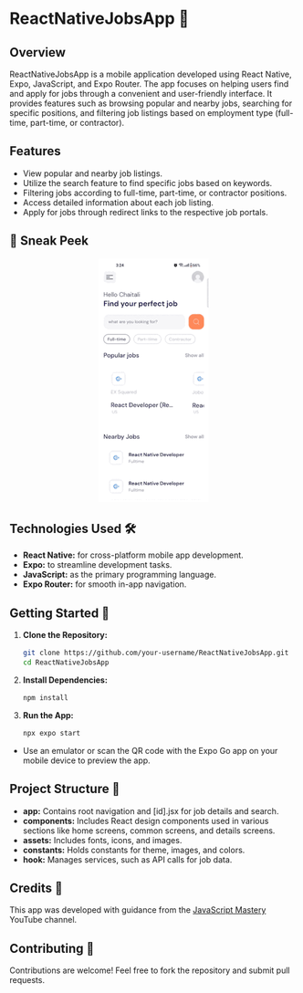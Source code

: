 # ReactNativeJobsApp 🚀

## Overview

ReactNativeJobsApp is a mobile application developed using React Native, Expo, JavaScript, and Expo Router. The app focuses on helping users find and apply for jobs through a convenient and user-friendly interface. It provides features such as browsing popular and nearby jobs, searching for specific positions, and filtering job listings based on employment type (full-time, part-time, or contractor).

## Features

- View popular and nearby job listings.
- Utilize the search feature to find specific jobs based on keywords.
- Filtering jobs according to full-time, part-time, or contractor positions.
- Access detailed information about each job listing.
- Apply for jobs through redirect links to the respective job portals.

📸 Sneak Peek
-----------

<p align="center">
  <img src="https://raw.githubusercontent.com/chaitalilad27/ReactNativeJobsApp/main/example/ReactnativeJobsApp.gif" alt="ReactNativeJobsApp Video" />
</p>

## Technologies Used 🛠️

- **React Native:** for cross-platform mobile app development.
- **Expo:** to streamline development tasks.
- **JavaScript:** as the primary programming language.
- **Expo Router:** for smooth in-app navigation.

## Getting Started 🚀

1. **Clone the Repository:**
   ```bash
   git clone https://github.com/your-username/ReactNativeJobsApp.git
   cd ReactNativeJobsApp
2. **Install Dependencies:**
    ```bash
    npm install
3. **Run the App:**
    ```bash
    npx expo start
- Use an emulator or scan the QR code with the Expo Go app on your mobile device to preview the app.

## Project Structure 📁

- **app:** Contains root navigation and [id].jsx for job details and search.
- **components:** Includes React design components used in various sections like home screens, common screens, and details screens.
- **assets:** Includes fonts, icons, and images.
- **constants:** Holds constants for theme, images, and colors.
- **hook:** Manages services, such as API calls for job data.

## Credits 🙌
This app was developed with guidance from the [JavaScript Mastery](https://www.youtube.com/watch?v=mJ3bGvy0WAY&ab_channel=JavaScriptMastery) YouTube channel.

## Contributing 🤝
Contributions are welcome! Feel free to fork the repository and submit pull requests.